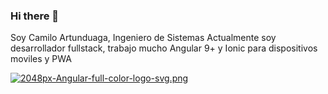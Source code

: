### Hi there 👋

Soy Camilo Artunduaga, Ingeniero de Sistemas
Actualmente soy desarrollador fullstack, trabajo mucho Angular 9+ y Ionic para dispositivos moviles y PWA


[![2048px-Angular-full-color-logo-svg.png](https://i.postimg.cc/fTDpDBL7/2048px-Angular-full-color-logo-svg.png)](https://postimg.cc/z320kwT3)

